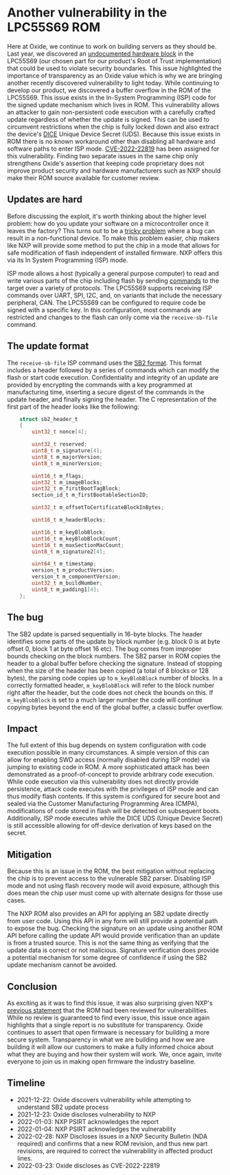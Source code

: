 # Another vulnerability in the LPC55S69 ROM

Here at Oxide, we continue to work on building servers as they should be.
Last year, we discovered an [undocumented hardware block](https://oxide.computer/blog/lpc55)
in the LPC55S69 (our chosen part for our product's Root of Trust implementation) that could be used to
violate security boundaries. This issue highlighted the importance of transparency
as an Oxide value which is why we are bringing another recently discovered vulnerability to light today. While continuing to develop our product,
we discovered a buffer overflow in the ROM of the LPC55S69. This issue exists
in the In-System Programming (ISP) code for the signed update mechanism which
lives in ROM. This vulnerability allows an attacker to gain non-persistent code execution
with a carefully crafted update regardless of whether the update is signed. This can be used to circumvent restrictions when the
chip is fully locked down and also extract the device's [DICE](https://trustedcomputinggroup.org/work-groups/dice-architectures/) Unique Device Secret (UDS). Because this
issue exists in ROM there is no known workaround other than disabling all hardware and software paths to enter ISP mode.
[CVE-2022-22819](https://cve.mitre.org/cgi-bin/cvename.cgi?name=CVE-2022-22819) has been assigned for this vulnerability.
Finding two separate issues in the same chip only strengthens Oxide's
assertion that keeping code proprietary does not improve product
security and hardware manufacturers such as NXP should make their ROM source
available for customer review.

## Updates are hard

Before discussing the exploit, it's worth thinking about the higher level
problem: how do you update your software on a microcontroller once it leaves
the factory? This turns out to be a [tricky problem](https://interrupt.memfault.com/blog/device-firmware-update-cookbook)
where a bug can result in a non-functional device. To make this problem easier,
chip makers like NXP will provide some method to put the chip in a mode that
allows for safe modification of flash independent of installed firmware. NXP offers this via its In System
Programming (ISP) mode.

ISP mode allows a host (typically a general purpose computer) to read and write various parts of the chip including flash by sending [commands](https://github.com/NXPmicro/spsdk/blob/9caefd8b7a4183afe5d696a577b49383bac2c18d/spsdk/mboot/commands.py) to the target over a variety of protocols. The LPC55S69 supports receiving ISP commands over UART, SPI, I2C, and, on variants that include the necessary peripheral, CAN.
The LPC55S69 can be configured to require code be signed with a specific
key. In this configuration, most commands are restricted
and changes to the flash can only come via the `receive-sb-file` command.

## The update format

The `receive-sb-file` ISP command uses the [SB2 format](https://github.com/NXPmicro/spsdk/tree/9caefd8b7a4183afe5d696a577b49383bac2c18d/spsdk/sbfile/sb2).
This format includes a header followed by a series of commands which can modify
the flash or start code execution. Confidentiality and integrity of an update
are provided by encrypting the commands with a key programmed at manufacturing
time, inserting a secure digest of the commands in the update header, and
finally signing the header.
The C representation of the first part of the header looks like the following:

```c
    struct sb2_header_t
    {
        uint32_t nonce[4];

        uint32_t reserved;
        uint8_t m_signature[4];
        uint8_t m_majorVersion;
        uint8_t m_minorVersion;

        uint16_t m_flags;
        uint32_t m_imageBlocks;
        uint32_t m_firstBootTagBlock;
        section_id_t m_firstBootableSectionID;

        uint32_t m_offsetToCertificateBlockInBytes;

        uint16_t m_headerBlocks;

        uint16_t m_keyBlobBlock;
        uint16_t m_keyBlobBlockCount; 
        uint16_t m_maxSectionMacCount;
        uint8_t m_signature2[4];

        uint64_t m_timestamp;
        version_t m_productVersion;
        version_t m_componentVersion;
        uint32_t m_buildNumber;
        uint8_t m_padding1[4];
    };
```

## The bug

The SB2 update is parsed sequentially in 16-byte blocks. The header identifies
some parts of the update by block number (e.g. block 0 is at byte offset
0, block 1 at byte offset 16 etc). The bug comes from improper bounds
checking on the block numbers. The SB2 parser in ROM copies the header to a
global buffer before checking the signature. Instead of stopping when the
size of the header has been copied (a total of 8 blocks or 128 bytes), the
parsing code copies up to `m_keyBlobBlock` number of blocks.
In a correctly formatted header, `m_keyBlobBlock` will refer to the block
number right after the header, but the code does
not check the bounds on this. If `m_keyBlobBlock` is set to a much larger
number the code will continue copying bytes beyond the end of the global
buffer, a classic buffer overflow.

## Impact

The full extent of this bug depends on system configuration with code execution possible in many circumstances. A simple version of this can allow
for enabling SWD access (normally disabled during ISP mode) via jumping to
existing code in ROM. A more sophisticated attack has been demonstrated as a
proof-of-concept to provide arbitrary code execution. While code execution via
this vulnerability does not directly provide persistence, attack code executes with
the privileges of ISP mode and can thus modify flash contents.  If this system is
configured for secure boot and sealed via the Customer Manufacturing
Programming Area (CMPA), modifications of code stored in flash will be detected
on subsequent boots. Additionally, ISP mode executes while the
DICE UDS (Unique Device Secret) is still accessible allowing for off-device derivation
of keys based on the secret.

## Mitigation

Because this is an issue in the ROM, the best mitigation without replacing
the chip is to prevent access to the vulnerable SB2 parser. Disabling ISP mode and not using
flash recovery mode will avoid exposure, although this does mean the
chip user must come up with alternate designs for those use cases.

The NXP ROM also provides an API for applying an SB2 update directly from
user code. Using this API in any form will still provide a potential path to
expose the bug. Checking the signature on an update using another ROM API
before calling the update API would provide verification than an update is
from a trusted source. This is not the same thing as verifying that the
update data is correct or not malicious. Signature verification does provide
a potential mechanism for some degree of confidence if using the SB2 update
mechanism cannot be avoided.

## Conclusion

As exciting as it was to find this issue, it was also surprising given NXP's
[previous statement](https://oxide.computer/blog/lpc55) that the ROM had
been reviewed for vulnerabilities. While no review is guaranteed to find
every issue, this issue once again highlights that a single report is no
substitute for transparency. Oxide continues to assert that open firmware is
necessary for building a more secure system. Transparency in what we are
building and how we are building it will allow our customers to make a
fully informed choice about what they are buying and how their system will
work. We, once again, invite everyone to join us in making open firmware
the industry baseline.

## Timeline

- 2021-12-22: Oxide discovers vulnerability while attempting to understand SB2 update process
- 2021-12-23: Oxide discloses vulnerability to NXP
- 2022-01-03: NXP PSIRT acknowledges the report
- 2022-01-04: NXP PSIRT acknowledges the vulnerability
- 2022-02-28: NXP Discloses issues in a NXP Security Bulletin (NDA required) and confirms that a new ROM revision, and thus new part revisions, are required to correct the vulnerability in affected product lines.
- 2022-03-23: Oxide discloses as CVE-2022-22819
